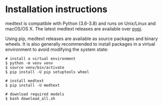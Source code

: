 # Installation instructions

medtext is compatible with Python (3.6-3.8) and runs on Unix/Linux and macOS/OS X. 
The latest medtext releases are available over
[pypi](https://pypi.python.org/pypi/medtext).

Using pip, medtext releases are available as source packages and binary wheels.
It is also generally recommended to install packages in a virtual
environment to avoid modifying the system state:

```shell
# install a virtual environment
$ python -m venv venv
$ source venv/bin/activate
$ pip install -U pip setuptools wheel

# install medtext
$ pip install -U medtext

# download required models
$ bash download_all.sh
```
